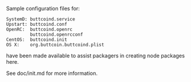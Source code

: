 Sample configuration files for:
```
SystemD: buttcoind.service
Upstart: buttcoind.conf
OpenRC:  buttcoind.openrc
         buttcoind.openrcconf
CentOS:  buttcoind.init
OS X:    org.buttcoin.buttcoind.plist
```
have been made available to assist packagers in creating node packages here.

See doc/init.md for more information.
